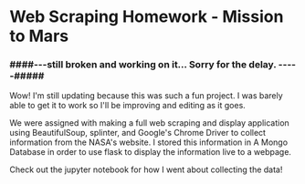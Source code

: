 # Web Scraping Homework - Mission to Mars
### ####---still broken and working on it... Sorry for the delay. -----#####
Wow! I'm still updating because this was such a fun project. I was barely able to get it to work so I'll be improving and editing as it goes. 

We were assigned with making a full web scraping and display application using BeautifulSoup, splinter, and Google's Chrome Driver to collect information from the NASA's website. I stored this information in A Mongo Database in order to use flask to display the information live to a webpage. 

Check out the jupyter notebook for how I went about collecting the data! 


